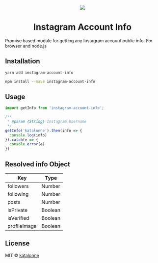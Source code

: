 <p align="center"><img width=""src="https://i.imgur.com/EROrJgp.png"></p>
<h1 align="center">Instagram Account Info</h1>

Promise based module for getting any Instagram account public info.
For browser and node.js

## Installation
```bash
yarn add instagram-account-info

npm install --save instagram-account-info
```
## Usage

```javascript
import getInfo from 'instagram-account-info';

/**
 * @param {String} Instagram Username
 */
getInfo('katalonne').then(info => {
  console.log(info)
}).catch(e => {
  console.error(e)
})
```

## Resolved info Object

| Key          | Type    |
|--------------|---------|
| followers    | Number  |
| following    | Number  |
| posts        | Number  |
| isPrivate    | Boolean |
| isVerified   | Boolean |
| profileImage | Boolean |

## License

MIT © [katalonne](https://github.com/katalonne)